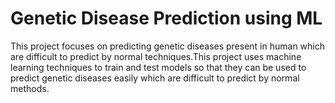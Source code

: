 # Genetic Disease Prediction using ML
This project focuses on predicting genetic diseases present in human which are difficult to predict by normal techniques.This project uses machine learning techniques to train and test models so that they can be used to predict genetic diseases easily which are difficult to predict by normal methods.
